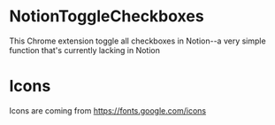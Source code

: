 # NotionToggleCheckboxes
This Chrome extension toggle all checkboxes in Notion--a very simple function that's currently lacking in Notion

# Icons 
Icons are coming from https://fonts.google.com/icons